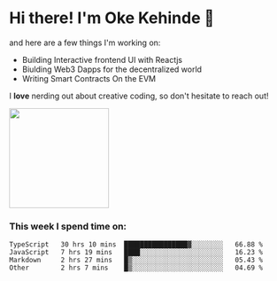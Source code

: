 # Hi there! I'm Oke Kehinde :cowboy_hat_face:

and here are a few things I'm working on:

- Building Interactive frontend UI with Reactjs
- Biulding Web3 Dapps for the decentralized world
- Writing Smart Contracts On the EVM

I **love** nerding out about creative coding, so don't hesitate to reach out!


<img height="180em" src="https://github-readme-stats.vercel.app/api?username=okeken&show_icons=true&hide_border=true&&count_private=true&include_all_commits=true" />

### This week I spend time on:

<!--START_SECTION:waka-->

```text
TypeScript   30 hrs 10 mins  ████████████████▓░░░░░░░░   66.88 %
JavaScript   7 hrs 19 mins   ████░░░░░░░░░░░░░░░░░░░░░   16.23 %
Markdown     2 hrs 27 mins   █▒░░░░░░░░░░░░░░░░░░░░░░░   05.43 %
Other        2 hrs 7 mins    █▒░░░░░░░░░░░░░░░░░░░░░░░   04.69 %
```

<!--END_SECTION:waka-->
